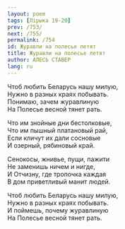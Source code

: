 ```yaml
---
layout: poem
tags: [Лірыка 19-20]
prev: /753/
next: /755/
permalink: /754
id: Журавли на полесье летят
title: Журавли на полесье летят
author: АЛЕСЬ СТАВЕР
lang: ru
---
```



Чтоб любить Беларусь нашу милую,  
Нужно в разных краях побывать.  
Понимаю, зачем журавлиную  
На Полесье весной тянет рать.  

Что им знойные дни бестолковые,  
Что им пышный платановый рай,  
Если кличут их дали сосновые  
И озерный, рябиновый край.  

Сенокосы, жнивье, пущи, пажити  
Не заменишь ничем и нигде,  
И Отчизну, где тропочка каждая  
В дом приветливый манит людей.  

Чтоб любить Беларусь нашу милую,  
Нужно в разных краях побывать.  
И поймешь, почему журавлиную  
На Полесье весной тянет рать.  
